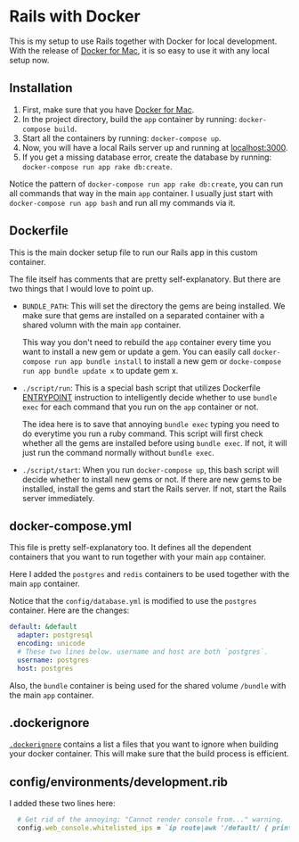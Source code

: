 # Rails with Docker

This is my setup to use Rails together with Docker for local development.  With the release of
[Docker for Mac](https://docs.docker.com/engine/installation/mac/#/docker-for-mac), it is so easy to use it with any local setup now.

## Installation

1. First, make sure that you have [Docker for Mac](https://docs.docker.com/engine/installation/mac/#/docker-for-mac).
2. In the project directory, build the `app` container by running:
   `docker-compose build`.
3. Start all the containers by running: `docker-compose up`.
4. Now, you will have a local Rails server up and running at
   [localhost:3000](http://localhost:3000).
5. If you get a missing database error, create the database by running:
   `docker-compose run app rake db:create`.

Notice the pattern of `docker-compose run app rake db:create`, you can
run all commands that way in the main `app` container. I usually just
start with `docker-compose run app bash` and run all my commands via it.

## Dockerfile

This is the main docker setup file to run our Rails app in this custom
container.

The file itself has comments that are pretty self-explanatory. But there
are two things that I would love to point up.

- `BUNDLE_PATH`: This will set the directory the gems are being installed. We
  make sure that gems are installed on a separated container with a
  shared volumn with the main `app` container.

  This way you don't need to rebuild the `app` container every time you want
  to install a new gem or update a gem. You can easily call `docker-compose
  run app bundle install` to install a new gem or `docke-compose run app
  bundle update x` to update gem x.

- `./script/run`: This is a special bash script that utilizes Dockerfile
  [ENTRYPOINT](https://docs.docker.com/engine/reference/builder/#/entrypoint) instruction to intelligently decide
  whether to use `bundle exec` for each command that you run on the
  `app` container or not.

  The idea here is to save that annoying `bundle exec` typing you need
  to do everytime you run a ruby command. This script will first check
  whether all the gems are installed before using `bundle exec`. If not,
  it will just run the command normally without `bundle exec`.

- `./script/start`: When you run `docker-compose up`, this bash script
  will decide whether to install new gems or not. If there are new gems
  to be installed, install the gems and start the Rails server. If not,
  start the Rails server immediately.

## docker-compose.yml

This file is pretty self-explanatory too. It defines all the dependent
containers that you want to run together with your main `app` container.

Here I added the `postgres` and `redis` containers to be used together
with the main `app` container.

Notice that the `config/database.yml` is modified to use the `postgres`
container. Here are the changes:

```yaml
default: &default
  adapter: postgresql
  encoding: unicode
  # These two lines below. username and host are both `postgres`.
  username: postgres
  host: postgres
```

Also, the `bundle` container is being used for the shared volume
`/bundle` with the main `app` container.

## .dockerignore

[`.dockerignore`](https://docs.docker.com/engine/reference/builder/#/dockerignore-file) contains a list a files that you want to ignore when
building your docker container.  This will make sure that the build
process is efficient.

## config/environments/development.rib

I added these two lines here:

```ruby
  # Get rid of the annoying: "Cannot render console from..." warning.
  config.web_console.whitelisted_ips = `ip route|awk '/default/ { print $3 }'`.strip
```

